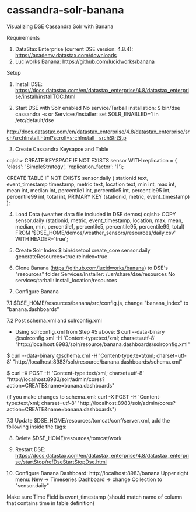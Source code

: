 # cassandra-solr-banana
Visualizing DSE Cassandra Solr with Banana


Requirements
1. DataStax Enterprise (current DSE version: 4.8.4):  https://academy.datastax.com/downloads
2. Luciworks Banana:  https://github.com/lucidworks/banana



Setup
1. Install DSE:  https://docs.datastax.com/en/datastax_enterprise/4.8/datastax_enterprise/install/installTOC.html


2. Start DSE with Solr enabled
No service/Tarball installation:  $ bin/dse cassandra -s
or
Services/installer: set SOLR_ENABLED=1 in /etc/default/dse

http://docs.datastax.com/en/datastax_enterprise/4.8/datastax_enterprise/srch/srchInstall.html?scroll=srchInstall__srchStrtStp


3. Create Cassandra Keysapce and Table 

cqlsh> 
 CREATE KEYSPACE IF NOT EXISTS sensor WITH replication = { 'class': 'SimpleStrategy', 'replication_factor': '1'};

 CREATE TABLE IF NOT EXISTS sensor.daily (
 	stationid text,
	event_timestamp timestamp,
	metric text,
	location text,
	min int,
	max int,
	mean int,
	median int,
	percentile1 int,
	percentile5 int,
	percentile95 int,
	percentile99 int,
	total int,
	PRIMARY KEY (stationid, metric, event_timestamp)
);


4. Load Data (weather data file included in DSE demos)
cqlsh> COPY sensor.daily (stationid, metric, event_timestamp, location, max, mean, median, min, percentile1, percentile5, percentile95, percentile99, total) FROM '$DSE_HOME/demos/weather_sensors/resources/daily.csv' WITH HEADER='true';


5. Create Solr Index
$ bin/dsetool create_core sensor.daily generateResources=true reindex=true


6. Clone Banana (https://github.com/lucidworks/banana) to DSE's "resources" folder
Services/Installer:  /usr/share/dse/resources
No services/tarball: install_location/resources


7. Configure Banana

7.1 $DSE_HOME/resources/banana/src/config.js, change "banana_index" to "banana.dashboards"

7.2 Post schema.xml and solrconfig.xml

- Using solrconfig.xml from Step #5 above:
$ curl --data-binary @solrconfig.xml -H 'Content-type:text/xml; charset=utf-8' "http://localhost:8983/solr/resource/banana.dashboards/solrconfig.xml"

$ curl --data-binary @schema.xml -H 'Content-type:text/xml; charset=utf-8' "http://localhost:8983/solr/resource/banana.dashboards/schema.xml"

$ curl -X POST -H 'Content-type:text/xml; charset=utf-8' "http://localhost:8983/solr/admin/cores?action=CREATE&name=banana.dashboards"

(if you make changes to schema.xml: curl -X POST -H 'Content-type:text/xml; charset=utf-8' "http://localhost:8983/solr/admin/cores?action=CREATE&name=banana.dashboards")

7.3 Update $DSE_HOME/resources/tomcat/conf/server.xml, add the following inside the <Host> tags:

<Context docBase="../../banana/src" path="/banana" />


8. Delete $DSE_HOME/resources/tomcat/work


9. Restart DSE:  https://docs.datastax.com/en/datastax_enterprise/4.8/datastax_enterprise/startStop/refDseStartStopDse.html


10. Configure Banana Dashboard:  http://localhost:8983/banana
Upper right menu: New -> Timeseries Dashboard -> change Collection to "sensor.daily" 

Make sure Time Field is event_timestamp (should match name of column that contains time in table definition)







 
